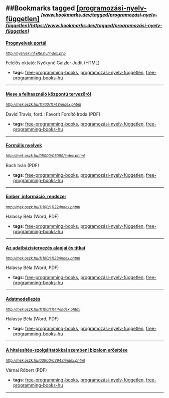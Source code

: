##Bookmarks tagged [[programozási-nyelv-független]](https://www.bookmarks.dev?q=[programozási-nyelv-független])
_<sup><sup>[www.bookmarks.dev/tagged/programozási-nyelv-független](https://www.bookmarks.dev/tagged/programozási-nyelv-független)</sup></sup>_
---
#### [Prognyelvek portál](http://nyelvek.inf.elte.hu/index.php)
_<sup>http://nyelvek.inf.elte.hu/index.php</sup>_

Felelős oktató: Nyékyné Gaizler Judit (HTML)
* **tags**: [free-programming-books](../tagged/free-programming-books.md), [programozási-nyelv-független](../tagged/programozási-nyelv-független.md), [free-programming-books-hu](../tagged/free-programming-books-hu.md)
---
#### [Mese a felhasználó központú tervezőről](http://mek.oszk.hu/11700/11748/index.phtml)
_<sup>http://mek.oszk.hu/11700/11748/index.phtml</sup>_

David Travis, ford.: Favorit Fordító Iroda (PDF)
* **tags**: [free-programming-books](../tagged/free-programming-books.md), [programozási-nyelv-független](../tagged/programozási-nyelv-független.md), [free-programming-books-hu](../tagged/free-programming-books-hu.md)
---
#### [Formális nyelvek](http://mek.oszk.hu/05000/05099/index.phtml)
_<sup>http://mek.oszk.hu/05000/05099/index.phtml</sup>_

Bach Iván (PDF)
* **tags**: [free-programming-books](../tagged/free-programming-books.md), [programozási-nyelv-független](../tagged/programozási-nyelv-független.md), [free-programming-books-hu](../tagged/free-programming-books-hu.md)
---
#### [Ember, információ, rendszer](http://mek.oszk.hu/11100/11122/index.phtml)
_<sup>http://mek.oszk.hu/11100/11122/index.phtml</sup>_

Halassy Béla (Word, PDF)
* **tags**: [free-programming-books](../tagged/free-programming-books.md), [programozási-nyelv-független](../tagged/programozási-nyelv-független.md), [free-programming-books-hu](../tagged/free-programming-books-hu.md)
---
#### [Az adatbázistervezés alapjai és titkai](http://mek.oszk.hu/11100/11123/index.phtml)
_<sup>http://mek.oszk.hu/11100/11123/index.phtml</sup>_

Halassy Béla (Word, PDF)
* **tags**: [free-programming-books](../tagged/free-programming-books.md), [programozási-nyelv-független](../tagged/programozási-nyelv-független.md), [free-programming-books-hu](../tagged/free-programming-books-hu.md)
---
#### [Adatmodellezés](http://mek.oszk.hu/11100/11144/index.phtml)
_<sup>http://mek.oszk.hu/11100/11144/index.phtml</sup>_

Halassy Béla (Word, PDF)
* **tags**: [free-programming-books](../tagged/free-programming-books.md), [programozási-nyelv-független](../tagged/programozási-nyelv-független.md), [free-programming-books-hu](../tagged/free-programming-books-hu.md)
---
#### [A hitelesítés-szolgáltatókkal szembeni bizalom erősítése](http://mek.oszk.hu/03900/03943/index.phtml)
_<sup>http://mek.oszk.hu/03900/03943/index.phtml</sup>_

Várnai Róbert (PDF)
* **tags**: [free-programming-books](../tagged/free-programming-books.md), [programozási-nyelv-független](../tagged/programozási-nyelv-független.md), [free-programming-books-hu](../tagged/free-programming-books-hu.md)
---
